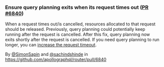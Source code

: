 ### Ensure query planning exits when its request times out ([PR #6840](https://github.com/apollographql/router/pull/6840))

When a request times out/is cancelled, resources allocated to that request should be released. Previously, query planning could potentially keep running after the request is cancelled. After this fix, query planning now exits shortly after the request is cancelled. If you need query planning to run longer, you can [increase the request timeout](https://www.apollographql.com/docs/graphos/routing/performance/traffic-shaping#timeouts).

By [@SimonSapin](https://github.com/SimonSapin) and [@sachindshinde](https://github.com/sachindshinde) in https://github.com/apollographql/router/pull/6840